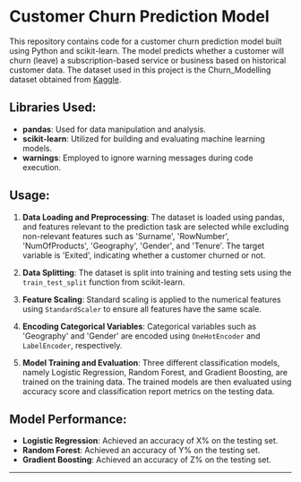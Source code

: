 # Customer Churn Prediction Model

This repository contains code for a customer churn prediction model built using Python and scikit-learn. The model predicts whether a customer will churn (leave) a subscription-based service or business based on historical customer data. The dataset used in this project is the Churn_Modelling dataset obtained from [Kaggle](https://www.kaggle.com/datasets/shantanudhakadd/bank-customer-churn-prediction).

## Libraries Used:

- **pandas**: Used for data manipulation and analysis.
- **scikit-learn**: Utilized for building and evaluating machine learning models.
- **warnings**: Employed to ignore warning messages during code execution.

## Usage:

1. **Data Loading and Preprocessing**: The dataset is loaded using pandas, and features relevant to the prediction task are selected while excluding non-relevant features such as 'Surname', 'RowNumber', 'NumOfProducts', 'Geography', 'Gender', and 'Tenure'. The target variable is 'Exited', indicating whether a customer churned or not.

2. **Data Splitting**: The dataset is split into training and testing sets using the `train_test_split` function from scikit-learn. 

3. **Feature Scaling**: Standard scaling is applied to the numerical features using `StandardScaler` to ensure all features have the same scale.

4. **Encoding Categorical Variables**: Categorical variables such as 'Geography' and 'Gender' are encoded using `OneHotEncoder` and `LabelEncoder`, respectively.

5. **Model Training and Evaluation**: Three different classification models, namely Logistic Regression, Random Forest, and Gradient Boosting, are trained on the training data. The trained models are then evaluated using accuracy score and classification report metrics on the testing data.

## Model Performance:

- **Logistic Regression**: Achieved an accuracy of X% on the testing set.
- **Random Forest**: Achieved an accuracy of Y% on the testing set.
- **Gradient Boosting**: Achieved an accuracy of Z% on the testing set.

---
